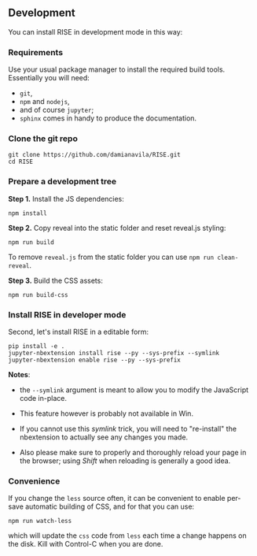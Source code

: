## Development

You can install RISE in development mode in this way:

### Requirements

Use your usual package manager to install the required build tools.
Essentially you will need:

* `git`,
* `npm` and `nodejs`,
* and of course `jupyter`;
* `sphinx` comes in handy to produce the documentation.

### Clone the git repo

    git clone https://github.com/damianavila/RISE.git
    cd RISE

### Prepare a development tree

**Step 1.** Install the JS dependencies:

    npm install

**Step 2.** Copy reveal into the static folder and reset reveal.js styling:

    npm run build

To remove `reveal.js` from the static folder you can use `npm run clean-reveal`.

**Step 3.** Build the CSS assets:

    npm run build-css

### Install RISE in developer mode

Second, let's install RISE in a editable form:

    pip install -e .
    jupyter-nbextension install rise --py --sys-prefix --symlink
    jupyter-nbextension enable rise --py --sys-prefix

**Notes**:

* the `--symlink` argument is meant to allow you to modify the
  JavaScript code in-place.

* This feature however is probably not available in Win.

* If you cannot use this *symlink* trick, you will need to
  "re-install" the nbextension to actually see any changes you made.

* Also please make sure to properly and thoroughly reload your page in the browser;
  using *Shift* when reloading is generally a good idea.

### Convenience

If you change the `less` source often, it can be convenient to enable
per-save automatic building of CSS, and for that you can use:

    npm run watch-less

which will update the `css` code from `less` each time a change
happens on the disk. Kill with Control-C when you are done.
